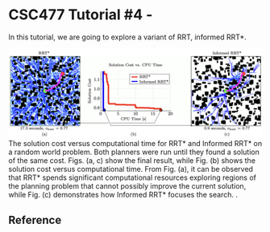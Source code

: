 # CSC477 Tutorial #4 - 

In this tutorial, we are going to explore a variant of RRT, informed RRT*.

![alt text](assets/image.png)
The solution cost versus computational time for RRT* and Informed RRT* on a random world problem. Both planners were run until they found a solution of the same cost. Figs. (a, c) show the final result, while Fig. (b) shows the solution cost versus computational time. From Fig. (a), it can be observed that RRT* spends significant computational resources exploring regions of the planning problem that cannot possibly improve the current solution, while Fig. (c) demonstrates how Informed RRT* focuses the search. .



## Reference
